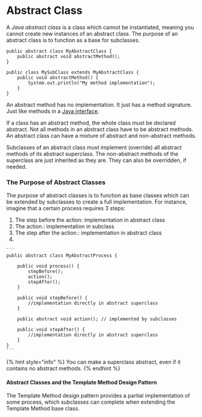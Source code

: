 # Abstract Class

A _Java abstract class_ is a class which cannot be instantiated, meaning you cannot create new instances of an abstract class. The purpose of an abstract class is to function as a base for subclasses.



```
public abstract class MyAbstractClass {
    public abstract void abstractMethod();
}

public class MySubClass extends MyAbstractClass {
    public void abstractMethod() {
        System.out.println("My method implementation");
    }
}
```

An abstract method has no implementation. It just has a method signature. Just like methods in a [Java interface](https://jenkov.com/tutorials/java/interfaces.html).

If a class has an abstract method, the whole class must be declared abstract. Not all methods in an abstract class have to be abstract methods. An abstract class can have a mixture of abstract and non-abstract methods.

Subclasses of an abstract class must implement (override) all abstract methods of its abstract superclass. The non-abstract methods of the superclass are just inherited as they are. They can also be overridden, if needed.

### The Purpose of Abstract Classes

The purpose of abstract classes is to function as base classes which can be extended by subclasses to create a full implementation. For instance, imagine that a certain process requires 3 steps:

1. The step before the action: implementation in abstract class
2. The action.: implementation in subclass
3. The step after the action.: implementation in abstract class
4.

    ```
    public abstract class MyAbstractProcess {

        public void process() {
            stepBefore();
            action();
            stepAfter();
        }

        public void stepBefore() {
            //implementation directly in abstract superclass
        }

        public abstract void action(); // implemented by subclasses

        public void stepAfter() {
            //implementation directly in abstract superclass
        }
    }
    ```

{% hint style="info" %}
You can make a superclass abstract, even if it contains no abstract methods.
{% endhint %}

#### Abstract Classes and the Template Method Design Pattern

The Template Method design pattern provides a partial implementation of some process, which subclasses can complete when extending the Template Method base class.
